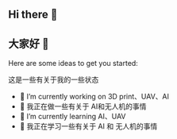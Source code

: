 ## Hi there 👋 
## 大家好 👋 

Here are some ideas to get you started:

这是一些有关于我的一些状态

- 🔭 I’m currently working on 3D print、UAV、AI
- 🔭 我正在做一些有关于 AI和无人机的事情
- 🌱 I’m currently learning AI、UAV
- 🌱 我正在学习一些有关于 AI 和 无人机的事情
